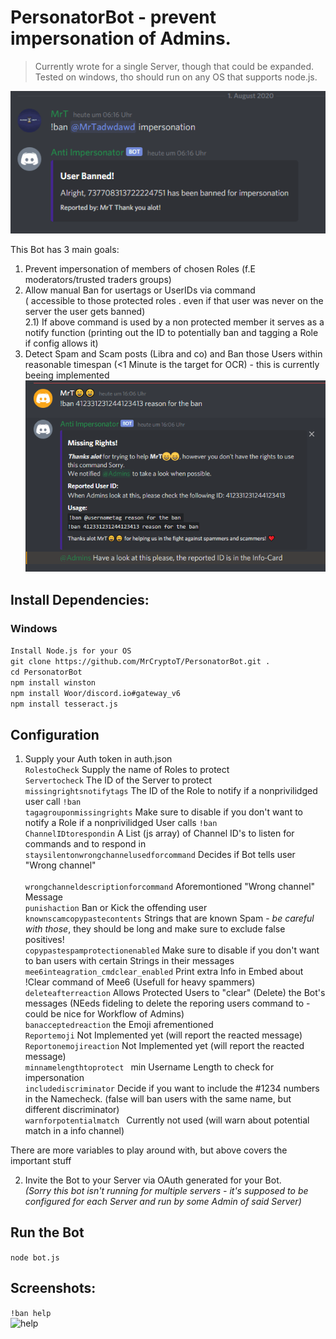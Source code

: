 # PersonatorBot - prevent impersonation of Admins. <br>

> Currently wrote for a single Server, though that could be expanded.<br>
> Tested on windows, tho should run on any OS that supports node.js.<br>

![successful ban](https://github.com/MrCryptoT/PersonatorBot/blob/master/img/cmd_ban_banned.png)

This Bot has  3 main goals: 
1) Prevent impersonation of members of chosen Roles (f.E moderators/trusted traders groups)
2) Allow manual Ban for usertags or UserIDs via command <br>( accessible to those protected roles . even if that user was never on the server the user gets banned) <br>
2.1) If above command is used by a non protected member it serves as a notify function (printing out the ID to potentially ban and tagging a Role if config allows it) <br>
3) Detect Spam and Scam posts (Libra and co) and Ban those Users within reasonable timespan (<1 Minute is the target for OCR) - this is currently beeing implemented
![unauthd](https://github.com/MrCryptoT/PersonatorBot/blob/master/img/cmd_ban_unauthed_user.png)

## Install Dependencies: 
### Windows
```Install Node.js for your OS```<br>
```git clone https://github.com/MrCryptoT/PersonatorBot.git .```<br>
```cd PersonatorBot```<br>
```npm install winston```<br>
```npm install Woor/discord.io#gateway_v6```<br>
```npm install tesseract.js```

## Configuration

1) Supply your Auth token in auth.json<br>
```RolestoCheck``` Supply the name of Roles to protect<br>
```Servertocheck``` The ID of the Server to protect<br>
```missingrightsnotifytags``` The ID of the Role to notify if a nonprivilidged user call ```!ban```<br>
```tagagrouponmissingrights``` Make sure to disable if you don't want to notify a Role if a nonprivilidged User calls ```!ban```<br>
```ChannelIDtorespondin``` A List (js array) of Channel ID's to listen for commands and to respond in<br>
```staysilentonwrongchannelusedforcommand``` Decides if Bot tells user "Wrong channel" <br><br>
```wrongchanneldescriptionforcommand``` Aforemontioned "Wrong channel" Message <br>
```punishaction``` Ban or Kick the offending user<br>
```knownscamcopypastecontents``` Strings that are known Spam - *be careful with those*, they should be long and make sure to exclude false positives! <br>
```copypastespamprotectionenabled``` Make sure to disable if you don't want to ban users with certain Strings in their messages<br>
```mee6inteagration_cmdclear_enabled``` Print extra Info in Embed about !Clear command of Mee6 (Usefull for heavy spammers) <br>
```deleteafterreaction```  Allows Protected Users to "clear" (Delete) the Bot's messages (NEeds fideling to delete the reporing users command to - could be nice for Workflow of Admins) <br>
```banacceptedreaction``` the Emoji afrementioned <br>
```Reportemoji``` Not Implemented yet (will report the reacted message) <br>
```Reportonemojireaction``` Not Implemented yet (will report the reacted message) <br>
```minnamelengthtoprotect ``` min Username Length to check for impersonation<br>
```includediscriminator``` Decide if you want to include the #1234 numbers in the Namecheck. (false will ban users with the same name, but different discriminator) <br>
```warnforpotentialmatch ``` Currently not used (will warn about potential match in a info channel)

There are more variables to play around with, but above covers the important stuff

2) Invite the Bot to your Server via OAuth generated for your Bot. <br> *(Sorry this bot isn't running for multiple servers - it's supposed to be configured for each Server and run by some Admin of said Server)*


## Run the Bot
```node bot.js```


## Screenshots: 
```!ban help``` <br>
![help](https://github.com/MrCryptoT/PersonatorBot/blob/master/img/cmd_help_Output.png)


